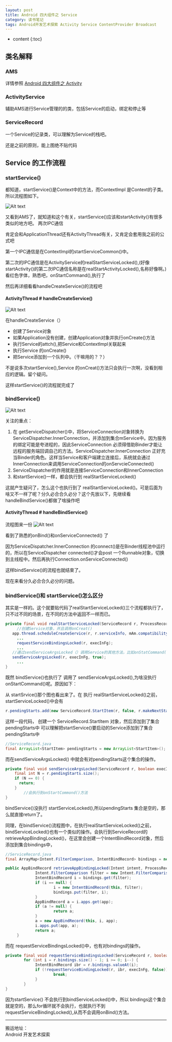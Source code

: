 ```yaml
---
layout: post
title: Android 四大组件之 Service
category: 读书笔记
tags: Android开发艺术探索 Activity Service ContentProvider Broadcast
---
```

* content
{:toc}
## 类名解释
### AMS
详情参照 [Android 四大组件之 Activity](http://hoyouly.fun/2019/03/15/Android-Activity-Core/)

### ActivityService
辅助AMS进行Service管理的的类，包括Service的启动，绑定和停止等

### ServiceRecord
一个Service的记录类，可以理解为Service的栈吧。

还是之前的原则，能上图绝不贴代码
## Service 的工作流程
### startService()
都知道，startService()是Context中的方法，而ContextImpl 是Context的子类。所以流程图如下。

![Alt text](https://github.com/hoyouly/BlogResource/raw/master/imges/startservice.png)

又看到AMS了，就知道和这个有关，startService()应该和startActivity()有很多类似的地方吧。
两次IPC通信

肯定会和ApplicationThread还有ActivityThread有关，又肯定会套用我之前的公式吧

第一个IPC通信是在ContextImpl的startServiceCommon()中。

第二次的IPC通信是在ActivityService的realStartServiceLocked(),(好像startActivity()的第二次IPC通信名称是在realStartActivityLocked(),名称好像啊。)
看红色字体，熟悉吧，onStartCommand(),执行了

然后再详细看看handleCreateService()的流程吧
#### ActivityThread # handleCreateService()
![Alt text](https://github.com/hoyouly/BlogResource/raw/master/imges/handleCreateService.png)

在handleCreateService（）
* 创建了Service对象
* 如果Application没有创建，创建Application对象并执行onCreate()方法
* 执行Service的attch(),把Service和ContextImpl关联起来
* 执行Service 的onCreate()  
* 把Service添加到一个队列中。（干嘛用的？？）

不是说多次startService(),Service 的onCreat()方法只会执行一次啊，没看到相应的逻辑。留个疑问。

这样startService()的流程就完成了


### bindService()

![Alt text](https://github.com/hoyouly/BlogResource/raw/master/imges/bindService.png)

关注的重点：
1. 在 getServiceDispatcher()中，将ServiceConnection对象转换为ServiceDispatcher.InnerConnection，并添加到集合mService中。因为服务的绑定可能是夸进程的，因此ServiceConnection 必须得借助Binder才能让远程的服务端回调自己的方法。ServiceDispatcher.InnerConnection 正好充当Binder的角色。这样当Service和客户端建立连接后，系统就会通过InnerConnection来调用ServiceConnection的onServcieConnected()
2. ServiceDispatcher的作用就是连接ServiceConnection和InnerConnection
3. 和startService()一样，都会执行到 realStartServiceLocked()

这就产生疑问了，怎么这个也执行到了 realStartServiceLocked()。可是后面为啥又不一样了呢？分久必合合久必分？这个先放以下，先继续看 handleBindService()都做了啥操作吧

#### ActivityThread # handleBindService()
流程图来一份
![Alt text](https://github.com/hoyouly/BlogResource/raw/master/imges/handleBindService.png)

看到了熟悉的onBind()和onServiceConnected() 了

因为ServiceDispatcher.InnerConnection 的connect()是在Binder线程池中运行的，所以在ServiceDispatcher
connected()才会post 一个Runnable对象，切换到主线程中。然后再执行Connection.onServiceConnected()

这样bindService()的流程也就结束了。

现在来看分久必合合久必分的问题。
### bindService()和 startService()怎么区分
其实是一样的。这个就要贴代码了realStartServiceLocked()三个流程都执行了，只不过不同的场景，在不同的方法中返回不一样而已。

```java
private final void realStartServiceLocked(ServiceRecord r, ProcessRecord app, boolean execInFg) throws RemoteException {
	 //创建Service对象，并且调用onCreat()
   app.thread.scheduleCreateService(r, r.serviceInfo, mAm.compatibilityInfoForPackageLocked(r.serviceInfo.applicationInfo), app.repProcState);
	 ...
	 requestServiceBindingsLocked(r, execInFg);
	 ...
   //通过sendServiceArgsLocked（）调用Service的其他方法，比如onStatCommand()
   sendServiceArgsLocked(r, execInFg, true);
	 ...
}
```

既然 bindService()也执行了 调用了 sendServiceArgsLocked(),为啥没执行onStartCommand()呢。原因如下：

从 startSrvice()那个图也看出来了。在 执行 realStartServiceLocked()之前，startServiceLocked()中会有
```java
r.pendingStarts.add(new ServiceRecord.StartItem(r, false, r.makeNextStartId(), service, neededGrants));
```

这样一段代码，
创建一个 ServiceRecord.StartItem 对象，然后添加到了集合pendingStarts中
可以理解把startService()要启动的Service添加到了集合pendingStarts中
```java
//ServiceRecord.java
final ArrayList<StartItem> pendingStarts = new ArrayList<StartItem>();
```
而在sendServiceArgsLocked() 中就会有对pendingStarts这个集合的操作。
```java
private final void sendServiceArgsLocked(ServiceRecord r, boolean execInFg, boolean oomAdjusted){
    final int N = r.pendingStarts.size();
    if (N == 0) {
      return;
    }
		//会执行到onStartCommond()方法
}
```
bindService()没执行 startServiceLocked(),所以pendingStarts 集合是空的，那么就直接return了。

同理，在bindService()流程图中，在执行realStartServiceLocked()之前， bindServiceLocked()也有一个类似的操作。会执行到ServiceRecord的 retrieveAppBindingLocked()，在这里会创建一个IntentBindRecord对象，然后添加到集合bindings中，
```java
//ServiceRecord.java
final ArrayMap<Intent.FilterComparison, IntentBindRecord> bindings = new ArrayMap<Intent.FilterComparison, IntentBindRecord>();

public AppBindRecord retrieveAppBindingLocked(Intent intent, ProcessRecord app) {
			 Intent.FilterComparison filter = new Intent.FilterComparison(intent);
			 IntentBindRecord i = bindings.get(filter);
			 if (i == null) {
					 i = new IntentBindRecord(this, filter);
					 bindings.put(filter, i);
			 }
			 AppBindRecord a = i.apps.get(app);
			 if (a != null) {
					 return a;
			 }
			 a = new AppBindRecord(this, i, app);
			 i.apps.put(app, a);
			 return a;
	 }
```
而在 requestServiceBindingsLocked()中，也有对bindings的操作。
```java
private final void requestServiceBindingsLocked(ServiceRecord r, boolean execInFg) {
		for (int i = r.bindings.size() - 1; i >= 0; i--) {
			 IntentBindRecord ibr = r.bindings.valueAt(i);
			 if (!requestServiceBindingLocked(r, ibr, execInFg, false)) {
					 break;
			 }
		}
}
```
因为startService() 不会执行到bindServiceLocked()中，所以 bindings这个集合就是空的，那么for循环就不会执行，也就执行不到requestServiceBindingLocked(),从而不会调用onBind()方法。


---
搬运地址：   
Android 开发艺术探索
